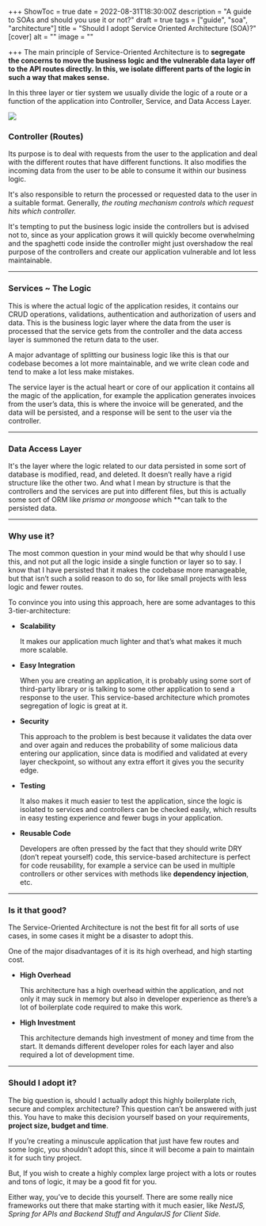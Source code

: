 +++
ShowToc = true
date = 2022-08-31T18:30:00Z
description = "A guide to SOAs and should you use it or not?"
draft = true
tags = ["guide", "soa", "architecture"]
title = "Should I adopt Service Oriented Architecture (SOA)?"
[cover]
alt = ""
image = ""

+++
The main principle of Service-Oriented Architecture is to **segregate the concerns to move the business logic and the vulnerable data layer off to the API routes directly. In this, we isolate different parts of the logic in such a way that makes sense.**

In this three layer or tier system we usually divide the logic of a route or a function of the application into Controller, Service, and Data Access Layer.

![](/blog/uploads/soa_architecture.png)

### Controller (Routes)

Its purpose is to deal with requests from the user to the application and deal with the different routes that have different functions. It also modifies the incoming data from the user to be able to consume it within our business logic.

It's also responsible to return the processed or requested data to the user in a suitable format. Generally, _the routing mechanism controls which request hits which controller._

It's tempting to put the business logic inside the controllers but is advised not to, since as your application grows it will quickly become overwhelming and the spaghetti code inside the controller might just overshadow the real purpose of the controllers and create our application vulnerable and lot less maintainable.

***

### Services \~ The Logic

This is where the actual logic of the application resides, it contains our CRUD operations, validations, authentication and authorization of users and data. This is the business logic layer where the data from the user is processed that the service gets from the controller and the data access layer is summoned the return data to the user.

A major advantage of splitting our business logic like this is that our codebase becomes a lot more maintainable, and we write clean code and tend to make a lot less make mistakes.

The service layer is the actual heart or core of our application it contains all the magic of the application, for example the application generates invoices from the user’s data, this is where the invoice will be generated, and the data will be persisted, and a response will be sent to the user via the controller.

***

### Data Access Layer

It's the layer where the logic related to our data persisted in some sort of database is modified, read, and deleted. It doesn’t really have a rigid structure like the other two. And what I mean by structure is that the controllers and the services are put into different files, but this is actually some sort of ORM like _prisma or mongoose_ which **can talk to the persisted data.

***

### Why use it?

The most common question in your mind would be that why should I use this, and not put all the logic inside a single function or layer so to say. I know that I have persisted that it makes the codebase more manageable, but that isn’t such a solid reason to do so, for like small projects with less logic and fewer routes.

To convince you into using this approach, here are some advantages to this 3-tier-architecture:

* **Scalability**

  It makes our application much lighter and that’s what makes it much more scalable.
* **Easy Integration**

  When you are creating an application, it is probably using some sort of third-party library or is talking to some other application to send a response to the user. This service-based architecture which promotes segregation of logic is great at it.
* **Security**

  This approach to the problem is best because it validates the data over and over again and reduces the probability of some malicious data entering our application, since data is modified and validated at every layer checkpoint, so without any extra effort it gives you the security edge.
* **Testing**

  It also makes it much easier to test the application, since the logic is isolated to services and controllers can be checked easily, which results in easy testing experience and fewer bugs in your application.
* **Reusable Code**

  Developers are often pressed by the fact that they should write DRY (don’t repeat yourself) code, this service-based architecture is perfect for code reusability, for example a service can be used in multiple controllers or other services with methods like **dependency injection**, etc.

***

### Is it that good?

The Service-Oriented Architecture is not the best fit for all sorts of use cases, in some cases it might be a disaster to adopt this.

One of the major disadvantages of it is its high overhead, and high starting cost.

* **High Overhead**

  This architecture has a high overhead within the application, and not only it may suck in memory but also in developer experience as there’s a lot of boilerplate code required to make this work.
* **High Investment**

  This architecture demands high investment of money and time from the start. It demands different developer roles for each layer and also required a lot of development time.

***

### Should I adopt it?

The big question is, should I actually adopt this highly boilerplate rich, secure and complex architecture? This question can’t be answered with just this. You have to make this decision yourself based on your requirements, **project size, budget and time**.

If you’re creating a minuscule application that just have few routes and some logic, you shouldn’t adopt this, since it will become a pain to maintain it for such tiny project.

But, If you wish to create a highly complex large project with a lots or routes and tons of logic, it may be a good fit for you.

Either way, you’ve to decide this yourself. There are some really nice frameworks out there that make starting with it much easier, like _NestJS, Spring for APIs and Backend Stuff and AngularJS for Client Side._
